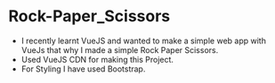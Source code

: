 # Rock-Paper_Scissors
- I recently learnt VueJS and wanted to make a simple web app with VueJs that why I made a simple Rock Paper Scissors.
- Used VueJS CDN for making this Project.
- For Styling I have used Bootstrap.
